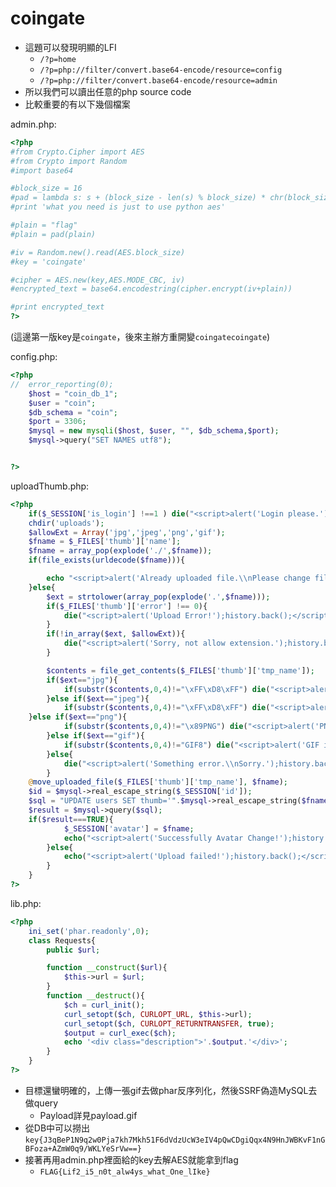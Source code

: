 # coingate

- 這題可以發現明顯的LFI
    - `/?p=home`
    - `/?p=php://filter/convert.base64-encode/resource=config`
    - `/?p=php://filter/convert.base64-encode/resource=admin`
- 所以我們可以讀出任意的php source code
- 比較重要的有以下幾個檔案

admin.php:

```php
<?php
#from Crypto.Cipher import AES
#from Crypto import Random
#import base64

#block_size = 16
#pad = lambda s: s + (block_size - len(s) % block_size) * chr(block_size - len(s) % block_size)
#print 'what you need is just to use python aes'

#plain = "flag"
#plain = pad(plain)

#iv = Random.new().read(AES.block_size)
#key = 'coingate'

#cipher = AES.new(key,AES.MODE_CBC, iv)
#encrypted_text = base64.encodestring(cipher.encrypt(iv+plain))

#print encrypted_text
?>
```
(這邊第一版key是`coingate`，後來主辦方重開變`coingatecoingate`)


config.php:

```php
<?php
//	error_reporting(0);
    $host = "coin_db_1";
    $user = "coin";
    $db_schema = "coin";
	$port = 3306;
    $mysql = new mysqli($host, $user, "", $db_schema,$port);
    $mysql->query("SET NAMES utf8");


?>
```

uploadThumb.php:

```php
<?php
    if($_SESSION['is_login'] !==1 ) die("<script>alert('Login please.');history.back();</script>");
    chdir('uploads');
    $allowExt = Array('jpg','jpeg','png','gif');
    $fname = $_FILES['thumb']['name'];
    $fname = array_pop(explode('./',$fname));
    if(file_exists(urldecode($fname))){

        echo "<script>alert('Already uploaded file.\\nPlease change filename.');history.back();</script>";
    }else{
        $ext = strtolower(array_pop(explode('.',$fname)));
        if($_FILES['thumb']['error'] !== 0){
            die("<script>alert('Upload Error!');history.back();</script>");
        }
        if(!in_array($ext, $allowExt)){
            die("<script>alert('Sorry, not allow extension.');history.back();</script>");
        }

        $contents = file_get_contents($_FILES['thumb']['tmp_name']);
        if($ext=="jpg"){
            if(substr($contents,0,4)!="\xFF\xD8\xFF") die("<script>alert('JPG is corrupted.\\nSorry.');history.back();</script>");
        }else if($ext=="jpeg"){
            if(substr($contents,0,4)!="\xFF\xD8\xFF") die("<script>alert('JPEG is corrupted.\\nSorry.');history.back();</script>");
	}else if($ext=="png"){
            if(substr($contents,0,4)!="\x89PNG") die("<script>alert('PNG is corrupted.\\nSorry.');history.back();</script>");
        }else if($ext=="gif"){
            if(substr($contents,0,4)!="GIF8") die("<script>alert('GIF is corrupted.\\nSorry.');history.back();</script>");
        }else{
            die("<script>alert('Something error.\\nSorry.');history.back();</script>");
        }
	@move_uploaded_file($_FILES['thumb']['tmp_name'], $fname);
	$id = $mysql->real_escape_string($_SESSION['id']);
	$sql = "UPDATE users SET thumb='".$mysql->real_escape_string($fname)."' WHERE id='".$id."'";
	$result = $mysql->query($sql);
	if($result===TRUE){
            $_SESSION['avatar'] = $fname;
            echo("<script>alert('Successfully Avatar Change!');history.back();</script>");
        }else{
            echo("<script>alert('Upload failed!');history.back();</script>");
        }
    }
?>
```

lib.php:

```php
<?php
	ini_set('phar.readonly',0);
    class Requests{
        public $url;

        function __construct($url){
            $this->url = $url;
        }
        function __destruct(){
            $ch = curl_init();
            curl_setopt($ch, CURLOPT_URL, $this->url);
            curl_setopt($ch, CURLOPT_RETURNTRANSFER, true);
            $output = curl_exec($ch);
            echo '<div class="description">'.$output.'</div>';
        }
    }
?>
```

- 目標還蠻明確的，上傳一張gif去做phar反序列化，然後SSRF偽造MySQL去做query
    - Payload詳見payload.gif
- 從DB中可以撈出`key{J3qBeP1N9q2w0Pja7kh7Mkh51F6dVdzUcW3eIV4pQwCDgiQqx4N9HnJWBKvF1nGBFoza+AZmW0q9/WKLYeSrVw==}`
- 接著再用admin.php裡面給的key去解AES就能拿到flag
    - `FLAG{Lif2_i5_n0t_alw4ys_what_One_lIke}`

